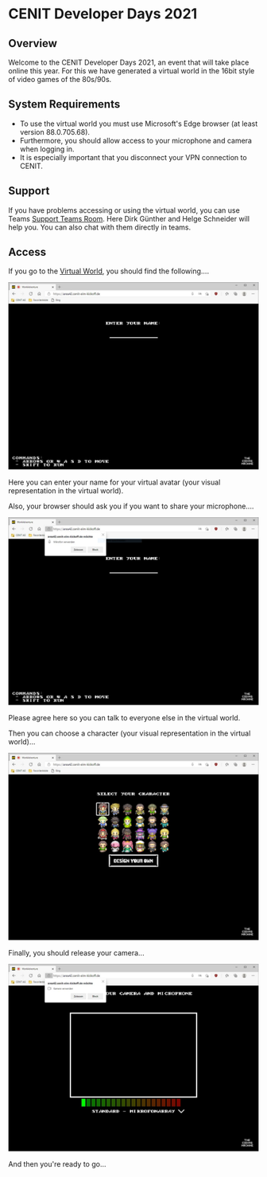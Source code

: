 # CENIT Developer Days 2021

## Overview

Welcome to the CENIT Developer Days 2021, an event that will take place online this year. For this we have generated a virtual world in the 16bit style of video games of the 80s/90s.

## System Requirements

* To use the virtual world you must use Microsoft's Edge browser (at least version 88.0.705.68).
* Furthermore, you should allow access to your microphone and camera when logging in.
* It is especially important that you disconnect your VPN connection to CENIT.

## Support

If you have problems accessing or using the virtual world, you can use Teams [Support Teams Room](https://teams.microsoft.com/l/meetup-join/19%3ameeting_MjNjN2IyNTQtMjIxYy00NjMxLThhMTEtY2RhMjdjYjEwMDBh%40thread.v2/0?context=%7b%22Tid%22%3a%22ce368477-a736-4353-b4ef-741ef2740d36%22%2c%22Oid%22%3a%2258ac232b-c98c-4183-bc51-e62bef9f8148%22%7d"). Here Dirk Günther and Helge Schneider will help you. You can also chat with them directly in teams.

## Access

If you go to the [Virtual World](https://workadventure.cdd2021.com), you should find the following....

![Screenshot1](img/wa0.jpeg)

Here you can enter your name for your virtual avatar (your visual representation in the virtual world).

Also, your browser should ask you if you want to share your microphone....

![Screenshot2](img/wa1.jpeg)

Please agree here so you can talk to everyone else in the virtual world.

Then you can choose a character (your visual representation in the virtual world)...

![Screenshot3](img/wa2.jpeg)

Finally, you should release your camera...

![Screenshot4](img/wa3.jpeg)

And then you're ready to go...